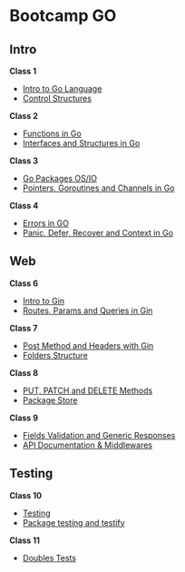 # Bootcamp GO
<h2>Intro</h2>
<strong>Class 1</strong>
<ul>
  <li><a href="https://github.com/JuanDRojasC/Bootcamp-GO/tree/master/C1-GoBases-TM">Intro to Go Language</a></li>
  <li><a href="https://github.com/JuanDRojasC/Bootcamp-GO/tree/master/C1-GoBases-TT">Control Structures</a></li>
</ul>
<strong>Class 2</strong>
<ul>
  <li><a href="https://github.com/JuanDRojasC/Bootcamp-GO/tree/master/C2-GoBases-TM">Functions in Go</a></li>
  <li><a href="https://github.com/JuanDRojasC/Bootcamp-GO/tree/master/C2-GoBases-TT">Interfaces and Structures in Go</a></li>
</ul>
<strong>Class 3</strong>
<ul>
  <li><a href="https://github.com/JuanDRojasC/Bootcamp-GO/tree/master/C3-GoBases-TM">Go Packages OS/IO</a></li>
  <li><a href="https://github.com/JuanDRojasC/Bootcamp-GO/tree/master/C3-GoBases-TT">Pointers, Goroutines and Channels in Go</a></li>
</ul>
<strong>Class 4</strong>
<ul>
  <li><a href="https://github.com/JuanDRojasC/Bootcamp-GO/tree/master/C4-GoBases-TM">Errors in GO</a></li>
  <li><a href="https://github.com/JuanDRojasC/Bootcamp-GO/tree/master/C4-GoBases-TT">Panic, Defer, Recover and Context in Go</a></li>
</ul>
<h2>Web</h2>
<strong>Class 6</strong>
<ul>
  <li><a href="https://github.com/JuanDRojasC/Bootcamp-GO/tree/master/C6-GoWeb-TM">Intro to Gin</a></li>
  <li><a href="https://github.com/JuanDRojasC/Bootcamp-GO/tree/master/C6-GoWeb-TT">Routes, Params and Queries in Gin</a></li>
</ul>
<strong>Class 7</strong>
<ul>
  <li><a href="https://github.com/JuanDRojasC/Bootcamp-GO/tree/master/C7-GoWeb-TM">Post Method and Headers with Gin</a></li>
  <li><a href="https://github.com/JuanDRojasC/Bootcamp-GO/tree/master/C7-GoWeb-TT">Folders Structure</a></li>
</ul>
<strong>Class 8</strong>
<ul>
  <li><a href="https://github.com/JuanDRojasC/Bootcamp-GO/tree/master/C8-GoWeb-TM">PUT, PATCH and DELETE Methods</a></li>
  <li><a href="https://github.com/JuanDRojasC/Bootcamp-GO/tree/master/C8-GoWeb-TT">Package Store</a></li>
</ul>
<strong>Class 9</strong>
<ul>
  <li><a href="https://github.com/JuanDRojasC/Bootcamp-GO/tree/master/C9-GoWeb-TM">Fields Validation and Generic Responses</a></li>
  <li><a href="https://github.com/JuanDRojasC/Bootcamp-GO/tree/master/C9-GoWeb-TT">API Documentation & Middlewares</a></li>
</ul>
<h2>Testing</h2>
<strong>Class 10</strong>
<ul>
  <li><a href="https://github.com/JuanDRojasC/Bootcamp-GO/tree/master/C10-Testing-TM">Testing</a></li>
  <li><a href="https://github.com/JuanDRojasC/Bootcamp-GO/tree/master/C10-Testing-TT">Package testing and testify</a></li>
</ul>
<strong>Class 11</strong>
<ul>
  <li><a href="https://github.com/JuanDRojasC/Bootcamp-GO/tree/master/C11-Testing-TM">Doubles Tests</a></li>
</ul>